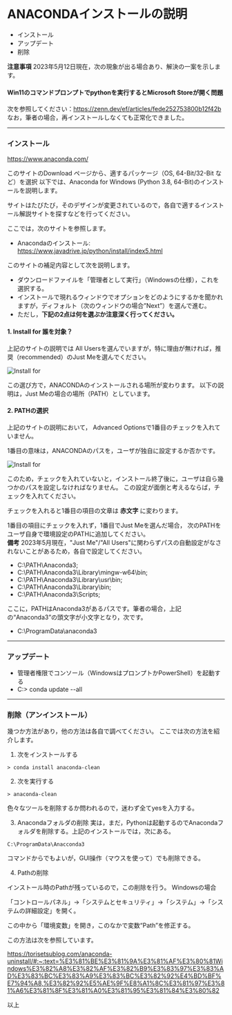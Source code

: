 # ANACONDAインストールの説明

- インストール
- アップデート
- 削除

**注意事項** 2023年5月12日現在，次の現象が出る場合あり、解決の一案を示します。

#### Win11のコマンドプロンプトでpythonを実行するとMicrosoft Storeが開く問題
次を参照してください：https://zenn.dev/ef/articles/fede252753800b12f42b  
なお，筆者の場合，再インストールしなくても正常化できました。

-----------------------------------
### インストール

https://www.anaconda.com/

このサイトのDownload ページから、適するパッケージ（OS, 64-Bit/32-Bit など）を選択
以下では、Anaconda for Windows (Python 3.8, 64-Bit)のインストールを説明します。

サイトはたびたび，そのデザインが変更されているので，各自で適するインストール解説サイトを探すなどを行ってください。

ここでは，次のサイトを参照します。
- Anacondaのインストール: https://www.javadrive.jp/python/install/index5.html

このサイトの補足内容として次を説明します。
- ダウンロードファイルを「管理者として実行」（Windowsの仕様），これを選択する。
- インストールで現れるウィンドウでオプションをどのようにするかを聞かれますが，ディフォルト（次のウィンドウの場合”Next”）を選んで進む。
- ただし，**下記の2点は何を選ぶか注意深く行ってください。**

#### 1. Install for 誰を対象？

上記のサイトの説明では All Usersを選んでいますが，特に理由が無ければ，推奨（recommended）のJust Meを選んでください。

![Install for](./figs/fig_InstallANACONDA_Users.png) 

<!--- 右では小さい　<img src="./figs/fig_InstallANACONDA_Users.png" width="640px"> --->


この選び方で，ANACONDAのインストールされる場所が変わります。
以下の説明は，Just Meの場合の場所（PATH）としています。


#### 2. PATHの選択

上記のサイトの説明において， Advanced Optionsで1番目のチェックを入れていません。

1番目の意味は，ANACONDAのパスを，ユーザが独自に設定するか否かです。

![Install for](./figs/fig_InstallANACONDA_PATH.png) 

<!--- 右では小さい　<img src="./figs/fig_InstallANACONDA_PATH.png" width="640px"> --->

このため，チェックを入れていないと，インストール終了後に，ユーザは自ら幾つかのパスを設定しなければなりません。
この設定が面倒と考えるならば，チェックを入れてください。

チェックを入れると1番目の項目の文章は <strong>赤文字</strong> に変わります。

1番目の項目にチェックを入れず，1番目でJust Meを選んだ場合，
次のPATHをユーザ自身で環境設定のPATHに追加してください。<br>
**備考** 2023年5月現在，"Just Me"/"All Users"に関わらずパスの自動設定がなされないことがあるため，各自で設定してください。

- C:\PATH\Anaconda3;
- C:\PATH\Anaconda3\Library\mingw-w64\bin;
- C:\PATH\Anaconda3\Library\usr\bin;
- C:\PATH\Anaconda3\Library\bin;
- C:\PATH\Anaconda3\Scripts;

ここに，PATHはAnaconda3があるパスです。筆者の場合，上記の“Anaconda3”の頭文字が小文字となり，次です。
- C:\ProgramData\anaconda3

-----------------------------------
### アップデート

- 管理者権限でコンソール（WindowsはプロンプトかPowerShell）を起動する
- C:\> conda update --all


-----------------------------------
### 削除（アンインストール）

幾つか方法があり，他の方法は各自で調べてください。
ここでは次の方法を紹介します。

1. 次をインストールする
```
> conda install anaconda-clean
```

2. 次を実行する
```
> anaconda-clean
```
色々なツールを削除するか問われるので，迷わず全てyesを入力する。

3. Anacondaフォルダの削除
実は，まだ，Pythonは起動するのでAnacondaフォルダを削除する。上記のインストールでは，次にある。

```
C:\ProgramData\Anacconda3
```
コマンドからでもよいが，GUI操作（マウスを使って）でも削除できる。

4. Pathの削除

インストール時のPathが残っているので，この削除を行う。
Windowsの場合

「コントロールパネル」→「システムとセキュリティ」→「システム」→「システムの詳細設定」を開く。

この中から「環境変数」を開き，このなかで変数“Path”を修正する。

この方法は次を参照しています。

https://torisetsublog.com/anaconda-uninstall/#:~:text=%E3%81%BE%E3%81%9A%E3%81%AF%E3%80%81Windows%E3%82%A8%E3%82%AF%E3%82%B9%E3%83%97%E3%83%AD%E3%83%BC%E3%83%A9%E3%83%BC%E3%82%92%E4%BD%BF%E7%94%A8,%E3%82%92%E5%AE%9F%E8%A1%8C%E3%81%97%E3%81%A6%E3%81%8F%E3%81%A0%E3%81%95%E3%81%84%E3%80%82

以上
